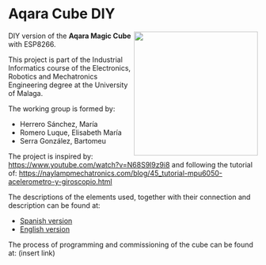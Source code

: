 # Aqara Cube DIY

<img align="right" src="https://github.com/eromerol/Smart-Cube-ESP8266/assets/145780382/e8e6ce38-860f-4390-ae92-3b58cca1ee03" weight=250 height=250>

DIY version of the **Aqara Magic Cube** with ESP8266.

This project is part of the Industrial Informatics course of the Electronics, Robotics and Mechatronics Engineering degree at the University of Malaga. 

The working group is formed by:
- Herrero Sánchez, María
- Romero Luque, Elisabeth María
- Serra González, Bartomeu

The project is inspired by: https://www.youtube.com/watch?v=N68S9l9z9i8
and following the tutorial of: https://naylampmechatronics.com/blog/45_tutorial-mpu6050-acelerometro-y-giroscopio.html

The descriptions of the elements used, together with their connection and description can be found at: 
* [Spanish version](https://github.com/eromerol/Smart-Cube-ESP8266/blob/main/Spanish%20Version/Montaje.md)
* [English version](https://github.com/eromerol/Smart-Cube-ESP8266/blob/main/English%20Version/Assembly.md)

The process of programming and commissioning of the cube can be found at: (insert link)


